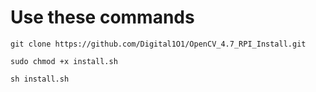 # Use these commands

```shell
git clone https://github.com/Digital1O1/OpenCV_4.7_RPI_Install.git

sudo chmod +x install.sh

sh install.sh
```
